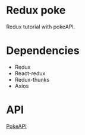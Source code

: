 
# Redux poke

Redux tutorial with pokeAPI.

# Dependencies
- Redux
- React-redux
- Redux-thunks
- Axios

# API
[PokeAPI](https://pokeapi.co/)